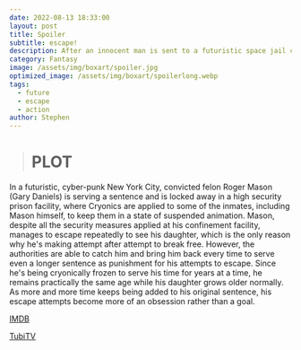 ```yaml
---
date: 2022-08-13 18:33:00
layout: post
title: Spoiler
subtitle: escape!
description: After an innocent man is sent to a futuristic space jail colony, he attempts to return to earth to reunite with his daughter, but it won't be easy.
category: Fantasy
image: /assets/img/boxart/spoiler.jpg
optimized_image: /assets/img/boxart/spoilerlong.webp
tags:
  - future
  - escape
  - action
author: Stephen
---
```

> # PLOT

In a futuristic, cyber-punk New York City, convicted felon Roger Mason (Gary Daniels) is serving a sentence and is locked away in a high security prison facility, where Cryonics are applied to some of the inmates, including Mason himself, to keep them in a state of suspended animation. Mason, despite all the security measures applied at his confinement facility, manages to escape repeatedly to see his daughter, which is the only reason why he's making attempt after attempt to break free. However, the authorities are able to catch him and bring him back every time to serve even a longer sentence as punishment for his attempts to escape. Since he's being cryonically frozen to serve his time for years at a time, he remains practically the same age while his daughter grows older normally. As more and more time keeps being added to his original sentence, his escape attempts become more of an obsession rather than a goal.

[IMDB](https://www.imdb.com/title/tt0120187/)

[TubiTV](https://tubitv.com/movies/492790/spoiler?start=true)
